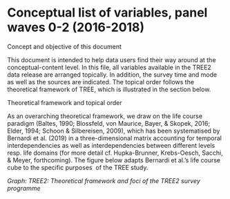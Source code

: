 #  Conceptual list of variables, panel waves 0-2 (2016-2018)

Concept and objective of this document

This document is intended to help data users find their way around at the conceptual-content level. In this file, all variables available in the TREE2 data release are arranged topically. In addition, the survey time and mode as well as the sources are indicated. The topical order follows the theoretical framework of TREE, which is illustrated in the section below.

Theoretical framework and topical order

As an overarching theoretical framework, we draw on the life course paradigm (Baltes, 1990; Blossfeld, von Maurice, Bayer, & Skopek, 2016; Elder, 1994; Schoon & Silbereisen, 2009), which has been systematised by Bernardi et al. (2019) in a three-dimensional matrix accounting for temporal interdependencies as well as interdependencies between different levels resp. life domains (for more detail cf. Hupka-Brunner, Krebs-Oesch, Sacchi, & Meyer, forthcoming). The figure below adapts Bernardi et al.’s life course cube to the specific purposes  of the TREE study. 

_Graph: TREE2: Theoretical framework and foci of the TREE2 survey programme_


